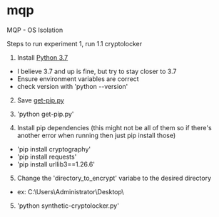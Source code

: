 # mqp
MQP - OS Isolation

Steps to run experiment 1, run 1.1 cryptolocker

1) Install [Python 3.7](https://www.python.org/ftp/python/3.7.0/python-3.7.0-amd64.exe)
- I believe 3.7 and up is fine, but try to stay closer to 3.7
- Ensure environment variables are correct
- check version with 'python --version'

2) Save [get-pip.py](https://bootstrap.pypa.io/get-pip.py)

3) 'python get-pip.py'

4) Install pip dependencies (this might not be all of them so if there's another error when running then just pip install those)
- 'pip install cryptography'
- 'pip install requests'
- 'pip install urllib3==1.26.6'

5) Change the 'directory_to_encrypt' variabe to the desired directory
- ex: C:\Users\Administrator\Desktop\


5) 'python synthetic-cryptolocker.py'